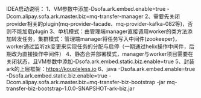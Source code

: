 IDEA启动说明：
1、VM参数中添加-Dsofa.ark.embed.enable=true -Dcom.alipay.sofa.ark.master.biz=mq-transfer-manager
2、需要先关闭provider相关的plugin(mq-provider-facade、mq-provider-kafka-082等)，否则不能加载plugin
3、单机模式：由管理端manager直接调用worker的类方法添加转发任务，集群模式：管理端manager将任务写入中间件(zookeeper)，worker通过监听zk变更来实现任务的分配与启停（一期通过helix操作中间件，后期改为直接操作中间件）
4、静态合并部署模式，manager与worker项目需要在关闭状态，且VM参数中添加-Dsofa.ark.embed.static.biz.enable=true
5、封装ark的上层框架：https://koupleless.io
6、java -Dsofa.ark.embed.enable=true -Dsofa.ark.embed.static.biz.enable=true -Dcom.alipay.sofa.ark.master.biz=mq-transfer-biz-bootstrap -jar mq-transfer-biz-bootstrap-1.0.0-SNAPSHOT-ark-biz.jar